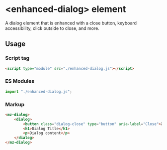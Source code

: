 # &lt;enhanced-dialog&gt; element

A dialog element that is enhanced with a close button, keyboard accessibility, click outside to close, and more.

## Usage

### Script tag

```html
<script type="module" src="./enhanced-dialog.js"></script>
```

### ES Modules

```javascript
import "./enhanced-dialog.js";
```

### Markup

```html
<mz-dialog>
	<dialog>
		<button class="dialog-close" type="button" aria-label="Close">X</button>
		<h1>Dialog Title</h1>
		<p>Dialog content</p>
	</dialog>
</mz-dialog>
```
